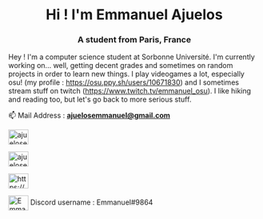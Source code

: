 <h1 align="center">Hi ! I'm Emmanuel Ajuelos</h1>
<h3 align="center">A student from Paris, France</h3>


Hey ! I'm a computer science student at Sorbonne Université. I'm currently working on... well, getting decent grades and sometimes on random projects in order to learn new things.
I play videogames a lot, especially osu! (my profile : https://osu.ppy.sh/users/10671830) and I sometimes stream stuff on twitch (https://www.twitch.tv/emmanuel_osu). I like hiking and reading too, but let's go back to more serious stuff.

📫 Mail Address : **ajuelosemmanuel@gmail.com**

<p align="left">
<a href="https://linkedin.com/in/ajuelosemmanuel" target="blank"><img align="center" src="https://cdn.jsdelivr.net/npm/simple-icons@3.0.1/icons/linkedin.svg" alt="ajuelosemmanuel" height="30" width="40" /></a>
 
<a href="https://instagram.com/ajuelosemmanuel" target="blank"><img align="center" src="https://cdn.jsdelivr.net/npm/simple-icons@3.0.1/icons/instagram.svg" alt="ajuelosemmanuel" height="30" width="40" /></a>

<a href="https://www.youtube.com/c/https://www.youtube.com/channel/ucvevb2p-cmszbwrjuz8z7pa" target="blank"><img align="center" src="https://cdn.jsdelivr.net/npm/simple-icons@3.0.1/icons/youtube.svg" alt="https://www.youtube.com/channel/ucvevb2p-cmszbwrjuz8z7pa" height="30" width="40" /></a>
  
 <img align="center" src="https://cdn.jsdelivr.net/npm/simple-icons@3.0.1/icons/discord.svg" alt="Emmanuel#9864" height="30" width="40" /> Discord username : Emmanuel#9864 </a>
</p>
